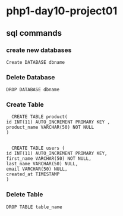 # php1-day10-project01

## sql commands
 
### create new databases
    Create DATABASE dbname

### Delete Database
    DROP DATABASE dbname

### Create Table 
      CREATE TABLE product(
    id INT(11) AUTO_INCREMENT PRIMARY KEY ,
    product_name VARCHAR(50) NOT NULL
    )

     
      CREATE TABLE users (
    id INT(11) AUTO_INCREMENT PRIMARY KEY,
    first_name VARCHAR(50) NOT NULL,
    last_name VARCHAR(50) NULL,
    email VARCHAR(50) NULL,
    created_at TIMESTAMP
    )

### Delete Table
    DROP TABLE table_name
